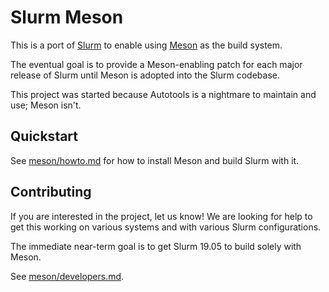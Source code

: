 # Slurm Meson

This is a port of [Slurm](https://github.com/SchedMD/slurm/) to enable using
[Meson](https://mesonbuild.com/) as the build system.

The eventual goal is to provide a Meson-enabling patch for each major release of
Slurm until Meson is adopted into the Slurm codebase.

This project was started because Autotools is a nightmare to maintain and use;
Meson isn't.

## Quickstart

See [meson/howto.md](meson/howto.md) for how to install Meson and build Slurm
with it.

## Contributing

If you are interested in the project, let us know! We are looking for help to
get this working on various systems and with various Slurm configurations.

The immediate near-term goal is to get Slurm 19.05 to build solely with Meson.

See [meson/developers.md](meson/developers.md).
